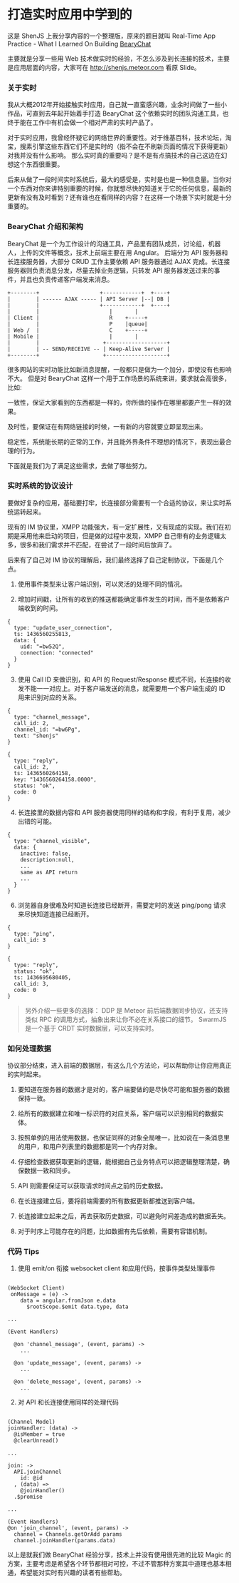 # 打造实时应用中学到的

这是 ShenJS 上我分享内容的一个整理版，原来的题目就叫 Real-Time App Practice - What I Learned On Building [BearyChat](http://bearychat.com)

主要就是分享一些用 Web 技术做实时的经验，不怎么涉及到长连接的技术，主要是应用层面的内容，大家可在 http://shenjs.meteor.com 看原 Slide。

### 关于实时

我从大概2012年开始接触实时应用，自己就一直蛮感兴趣，业余时间做了一些小作品，可直到去年起开始着手打造 BearyChat 这个依赖实时的团队沟通工具，也终于能在工作中有机会做一个相对严肃的实时产品了。

对于实时应用，我曾经怀疑它的网络世界的重要性。对于维基百科，技术论坛，淘宝，搜素引擎这些东西它们不是实时的（指不会在不刷新页面的情况下获得更新）对我并没有什么影响。 那么实时真的重要吗？是不是有点搞技术的自己这边在幻想这个东西很重要。

后来从做了一段时间实时系统后，最大的感受是，实时是也是一种信息量。当你对一个东西对你来讲特别重要的时候，你就想尽快的知道关于它的任何信息，最新的更新有没有及时看到？还有谁也在看同样的内容？在这样一个场景下实时就是十分重要的。


### BearyChat 介绍和架构

BearyChat 是一个为工作设计的沟通工具，产品里有团队成员，讨论组，机器人，上传的文件等概念，技术上前端主要在用 Angular。
后端分为 API 服务器和长连接服务器，大部分 CRUD 工作主要依赖 API 服务器通过 AJAX 完成。长连接服务器则负责消息分发，尽量去掉业务逻辑，只转发 API 服务器发送过来的事件，并且也负责传递客户端发来消息。


```
+--------+                   +------------+  +----+
|        | ------ AJAX ----- | API Server |--| DB |
|        |                   +------------+  +----+
|        |                      |       |
| Client |                      R    +-----+
|        |                      P    |queue|
| Web /  |                      C    +-----+
| Mobile |                      |       |
|        |                    +-------------------+
|        | -- SEND/RECEIVE -- | Keep-Alive Server |
+--------+                    +-------------------+
```

很多网站的实时功能比如新消息提醒，一般都只是做为一个加分，即使没有也影响不大。 但是对 BearyChat 这样一个用于工作场景的系统来讲，要求就会高很多，比如:

一致性，保证大家看到的东西都是一样的，你所做的操作在哪里都要产生一样的效果。

及时性，要保证在有网络链接的时候，一有新的内容就要立即呈现出来。

稳定性，系统能长期的正常的工作，并且能外界条件不理想的情况下，表现出最合理的行为。

下面就是我们为了满足这些需求，去做了哪些努力。


### 实时系统的协议设计

要做好复杂的应用，基础要打牢，长连接部分需要有一个合适的协议，来让实时系统运转起来。

现有的 IM 协议里，XMPP 功能强大，有一定扩展性，又有现成的实现。我们在初期是采用他来启动的项目，但是做的过程中发现，XMPP 自己带有的业务逻辑太多，很多和我们需求并不匹配，在尝试了一段时间后放弃了。

后来有了自己对 IM 协议的理解后，我们最终选择了自己定制协议，下面是几个点。

1. 使用事件类型来让客户端识别，可以灵活的处理不同的情况。

2. 增加时间戳，让所有的收到的推送都能确定事件发生的时间，而不是依赖客户端收到的时间。

```
{
  type: "update_user_connection",
  ts: 1436560255813,
  data: {
    uid: "=bw52Q",
    connection: "connected"
  }
}
```

3. 使用 Call ID 来做识别，和 API 的 Request/Response 模式不同，长连接的收发不能一一对应上。对于客户端发送的消息，就需要用一个客户端生成的 ID 用来识别对应的关系。

```
{
  type: "channel_message",
  call_id: 2,
  channel_id: "=bw6Pg",
  text: "shenjs"
}

{
  type: "reply",
  call_id: 2,
  ts: 1436560264158,
  key: "1436560264158.0000",
  status: "ok",
  code: 0
}
```

4. 长连接里的数据内容和 API 服务器使用同样的结构和字段，有利于复用，减少出错的可能。

```
{
  type: "channel_visible",
  data: {
    inactive: false,
    description:null,
    ...
    same as API return
    ...
  }
}
```

6. 浏览器自身很难及时知道长连接已经断开，需要定时的发送 ping/pong 请求来尽快知道连接已经断开。

```
{
  type: "ping",
  call_id: 3
}

{
  type: "reply",
  status: "ok",
  ts: 1436695680405,
  call_id: 3,
  code: 0
}
```

> 另外介绍一些更多的选择：
> DDP 是 Meteor 前后端数据同步协议，还支持类似 RPC 的调用方式，抽象出来让你不必在关系接口的细节。
> SwarmJS 是一个基于 CRDT 实时数据层，可以支持实时。


### 如何处理数据

协议部分结束，进入前端的数据层，有这么几个方法论，可以帮助你让你应用真正的实时起来。

1. 要知道在服务器的数据才是对的，客户端要做的是尽快尽可能和服务器的数据保持一致。

2. 给所有的数据建立和唯一标识符的对应关系，客户端可以识别相同的数据实体。

3. 按照单例的用法使用数据，也保证同样的对象全局唯一，比如说在一条消息里的用户，和用户列表里的数据都是同一个内存对象。

4. 仔细检查数据获取更新的逻辑，能根据自己业务特点可以把逻辑整理清楚，确保数据一致和同步。

5. API 则需要保证可以获取请求时间点之前的历史数据。

6. 在长连接建立后，要将前端需要的所有数据更新都推送到客户端。

7. 长连接建立起来之后，再去获取历史数据，可以避免时间差造成的数据丢失。

8. 对于时序上可能存在的问题，比如数据有先后依赖，需要有容错机制。

### 代码 Tips

1. 使用 emit/on 衔接 websocket client 和应用代码，按事件类型处理事件

```

(WebSocket Client)
 onMessage = (e) ->
    data = angular.fromJson e.data
      $rootScope.$emit data.type, data

...

(Event Handlers)

  @on 'channel_message', (event, params) ->
    ...

  @on 'update_message', (event, params) ->
    ...

  @on 'delete_message', (event, params) ->
    ...

```

2. 对 API 和长连接使用同样的处理代码

```

(Channel Model)
joinHandler: (data) ->
  @isMember = true
  @clearUnread()

...

join: ->
  API.joinChannel
    id: @id
  , (data) =>
    @joinHandler()
  .$promise

...

(Event Handlers)
@on 'join_channel', (event, params) ->
  channel = Channels.getOrAdd params
  channel.joinHandler(params.data)
```

以上是就我们做 BearyChat 经验分享，技术上并没有使用很先进的比较 Magic 的方案，主要考虑是希望各个环节都相对可控，不过不管那种方案其中道理也基本相通，希望能对实时有兴趣的读者有些帮助。
